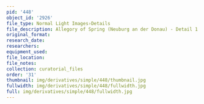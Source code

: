 ```yaml
---
pid: '448'
object_id: '2926'
file_type: Normal Light Images›Details
file_description: Allegory of Spring (Neuburg an der Donau) - Detail 1
original_format:
research_date:
researchers:
equipment_used:
file_location:
file_notes:
collection: curatorial_files
order: '31'
thumbnail: img/derivatives/simple/448/thumbnail.jpg
fullwidth: img/derivatives/simple/448/fullwidth.jpg
full: img/derivatives/simple/448/fullwidth.jpg
---
```

